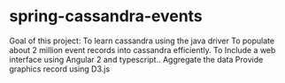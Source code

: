 # spring-cassandra-events
Goal of this project:
To learn cassandra using the java driver
To populate about 2 million event records into cassandra efficiently.
To Include a web interface using Angular 2 and typescript..
Aggregate the data
Provide graphics record using D3.js
